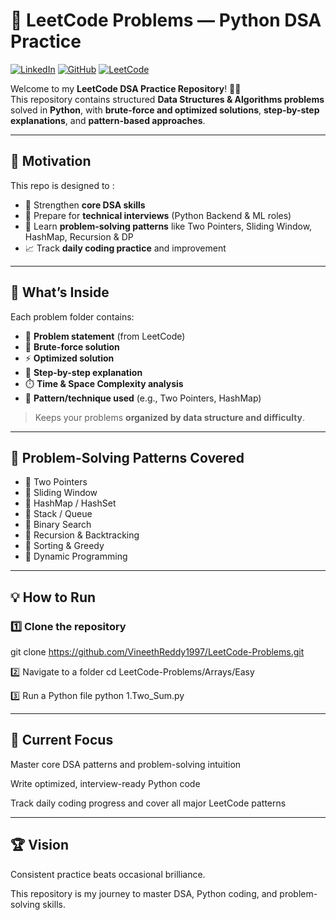 # 🚀 LeetCode Problems — Python DSA Practice

[![LinkedIn](https://img.shields.io/badge/LinkedIn-%230077B5?style=for-the-badge&logo=linkedin&logoColor=white)](https://www.linkedin.com/in/vineethreddy1997/) 
[![GitHub](https://img.shields.io/badge/GitHub-%2312100E?style=for-the-badge&logo=github&logoColor=white)](https://github.com/VineethReddy1997) 
[![LeetCode](https://img.shields.io/badge/LeetCode-%23FFA116?style=for-the-badge&logo=leetcode&logoColor=white)](https://leetcode.com/u/vineethreddy07/)

Welcome to my **LeetCode DSA Practice Repository**! 👨‍💻  
This repository contains structured **Data Structures & Algorithms problems** solved in **Python**, with **brute-force and optimized solutions**, **step-by-step explanations**, and **pattern-based approaches**.

---

## 🎯 Motivation

This repo is designed to :

- 💪 Strengthen **core DSA skills**  
- 🏹 Prepare for **technical interviews** (Python Backend & ML roles)  
- 🧩 Learn **problem-solving patterns** like Two Pointers, Sliding Window, HashMap, Recursion & DP  
- 📈 Track **daily coding practice** and improvement  

---

## 🧠 What’s Inside

Each problem folder contains:

- 📄 **Problem statement** (from LeetCode)  
- 🐢 **Brute-force solution**  
- ⚡ **Optimized solution**  
- 📝 **Step-by-step explanation**  
- ⏱️ **Time & Space Complexity analysis**  
- 🎯 **Pattern/technique used** (e.g., Two Pointers, HashMap)  

> Keeps your problems **organized by data structure and difficulty**.

---

## 🧩 Problem-Solving Patterns Covered

- 🔹 Two Pointers  
- 🔹 Sliding Window  
- 🔹 HashMap / HashSet  
- 🔹 Stack / Queue  
- 🔹 Binary Search  
- 🔹 Recursion & Backtracking  
- 🔹 Sorting & Greedy  
- 🔹 Dynamic Programming  

---

## 💡 How to Run

### 1️⃣ Clone the repository

git clone https://github.com/VineethReddy1997/LeetCode-Problems.git

2️⃣ Navigate to a folder
cd LeetCode-Problems/Arrays/Easy

3️⃣ Run a Python file
python 1.Two_Sum.py

---

## 🌱 Current Focus

Master core DSA patterns and problem-solving intuition

Write optimized, interview-ready Python code

Track daily coding progress and cover all major LeetCode patterns

---
## 🏆 Vision

Consistent practice beats occasional brilliance.

This repository is my journey to master DSA, Python coding, and problem-solving skills.
